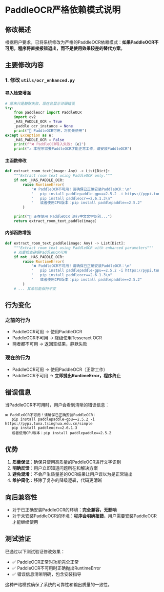 # PaddleOCR严格依赖模式说明

## 修改概述

根据用户要求，已将系统修改为严格的PaddleOCR依赖模式：**如果PaddleOCR不可用，程序将直接报错退出，而不是使用效果较差的替代方案。**

## 主要修改内容

### 1. 修改 `utils/ocr_enhanced.py`

#### 导入检查增强
```python
# 原来只是静默失败，现在会显示详细错误
try:
    from paddleocr import PaddleOCR
    import cv2
    _HAS_PADDLE_OCR = True
    _paddle_ocr_instance = None
    print("🚀 PaddleOCR可用，将优先使用")
except Exception as e:
    _HAS_PADDLE_OCR = False
    print(f"❌ PaddleOCR导入失败: {e}")
    print("⚠️ 本程序需要PaddleOCR才能正常工作，请安装PaddleOCR")
```

#### 主函数修改
```python
def extract_room_text(image: Any) -> List[Dict]:
    """Extract room text using PaddleOCR only."""
    if not _HAS_PADDLE_OCR:
        raise RuntimeError(
            "❌ PaddleOCR不可用！请确保已正确安装PaddleOCR：\n"
            "   pip install paddlepaddle-gpu==2.5.2 -i https://pypi.tuna.tsinghua.edu.cn/simple\n"
            "   pip install paddleocr==2.6.1.3\n"
            "   或者使用CPU版本：pip install paddlepaddle==2.5.2"
        )
    
    print("🎯 正在使用 PaddleOCR 进行中文文字识别...")
    return extract_room_text_paddle(image)
```

#### 内部函数增强
```python
def extract_room_text_paddle(image: Any) -> List[Dict]:
    """Extract room text using PaddleOCR with enhanced parameters"""
    # 双重检查确保PaddleOCR可用
    if not _HAS_PADDLE_OCR:
        raise RuntimeError(
            "❌ PaddleOCR不可用！请确保已正确安装PaddleOCR：\n"
            "   pip install paddlepaddle-gpu==2.5.2 -i https://pypi.tuna.tsinghua.edu.cn/simple\n"
            "   pip install paddleocr==2.6.1.3\n"
            "   或者使用CPU版本：pip install paddlepaddle==2.5.2"
        )
    # ... 其余功能保持不变
```

## 行为变化

### 之前的行为
- PaddleOCR可用 → 使用PaddleOCR
- PaddleOCR不可用 → 降级使用Tesseract OCR
- 两者都不可用 → 返回空结果，静默失败

### 现在的行为
- PaddleOCR可用 → 使用PaddleOCR（正常工作）
- PaddleOCR不可用 → **立即抛出RuntimeError，程序终止**

## 错误信息

当PaddleOCR不可用时，用户会看到清晰的错误信息：

```
❌ PaddleOCR不可用！请确保已正确安装PaddleOCR：
   pip install paddlepaddle-gpu==2.5.2 -i https://pypi.tuna.tsinghua.edu.cn/simple
   pip install paddleocr==2.6.1.3
   或者使用CPU版本：pip install paddlepaddle==2.5.2
```

## 优势

1. **质量保证**：确保只使用高质量的PaddleOCR进行文字识别
2. **明确反馈**：用户立即知道问题所在和解决方案
3. **避免混淆**：不会产生质量差的OCR结果让用户误以为是正常输出
4. **维护简化**：移除了复杂的降级逻辑，代码更清晰

## 向后兼容性

- 对于已正确安装PaddleOCR的环境：**完全兼容，无影响**
- 对于未安装PaddleOCR的环境：**程序会明确报错**，用户需要安装PaddleOCR才能继续使用

## 测试验证

已通过以下测试验证修改效果：
- ✅ PaddleOCR正常时功能完全正常
- ✅ PaddleOCR不可用时正确抛出RuntimeError
- ✅ 错误信息清晰明确，包含安装指导

这种严格模式确保了系统的可靠性和输出质量的一致性。
